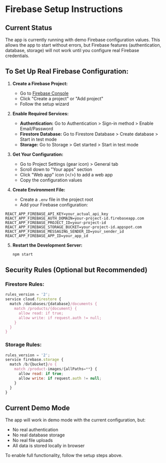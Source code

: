 # Firebase Setup Instructions

## Current Status
The app is currently running with demo Firebase configuration values. This allows the app to start without errors, but Firebase features (authentication, database, storage) will not work until you configure real Firebase credentials.

## To Set Up Real Firebase Configuration:

1. **Create a Firebase Project:**
   - Go to [Firebase Console](https://console.firebase.google.com/)
   - Click "Create a project" or "Add project"
   - Follow the setup wizard

2. **Enable Required Services:**
   - **Authentication:** Go to Authentication > Sign-in method > Enable Email/Password
   - **Firestore Database:** Go to Firestore Database > Create database > Start in test mode
   - **Storage:** Go to Storage > Get started > Start in test mode

3. **Get Your Configuration:**
   - Go to Project Settings (gear icon) > General tab
   - Scroll down to "Your apps" section
   - Click "Web app" icon (</>) to add a web app
   - Copy the configuration values

4. **Create Environment File:**
   - Create a `.env` file in the project root
   - Add your Firebase configuration:

```env
REACT_APP_FIREBASE_API_KEY=your_actual_api_key
REACT_APP_FIREBASE_AUTH_DOMAIN=your-project-id.firebaseapp.com
REACT_APP_FIREBASE_PROJECT_ID=your-project-id
REACT_APP_FIREBASE_STORAGE_BUCKET=your-project-id.appspot.com
REACT_APP_FIREBASE_MESSAGING_SENDER_ID=your_sender_id
REACT_APP_FIREBASE_APP_ID=your_app_id
```

5. **Restart the Development Server:**
   ```bash
   npm start
   ```

## Security Rules (Optional but Recommended)

### Firestore Rules:
```javascript
rules_version = '2';
service cloud.firestore {
  match /databases/{database}/documents {
    match /products/{document} {
      allow read: if true;
      allow write: if request.auth != null;
    }
  }
}
```

### Storage Rules:
```javascript
rules_version = '2';
service firebase.storage {
  match /b/{bucket}/o {
    match /product-images/{allPaths=**} {
      allow read: if true;
      allow write: if request.auth != null;
    }
  }
}
```

## Current Demo Mode
The app will work in demo mode with the current configuration, but:
- No real authentication
- No real database storage
- No real file uploads
- All data is stored locally in browser

To enable full functionality, follow the setup steps above.
